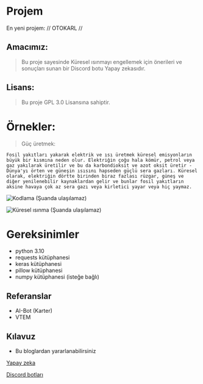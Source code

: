 # Projem

En yeni projem: // OTOKARL //

## Amacımız:
> Bu proje sayesinde Küresel ısınmayı engellemek için önerileri ve sonuçları sunan bir Discord botu Yapay zekasıdır.

## Lisans:
> Bu proje GPL 3.0 Lisansına sahiptir.

# Örnekler:
> Güç üretmek:

    Fosil yakıtları yakarak elektrik ve ısı üretmek küresel emisyonların büyük bir kısmına neden olur. Elektriğin çoğu hala kömür, petrol veya gaz yakılarak üretilir ve bu da karbondioksit ve azot oksit üretir - Dünya'yı örten ve güneşin ısısını hapseden güçlü sera gazları. Küresel olarak, elektriğin dörtte birinden biraz fazlası rüzgar, güneş ve diğer yenilenebilir kaynaklardan gelir ve bunlar fosil yakıtların aksine havaya çok az sera gazı veya kirletici yayar veya hiç yaymaz.

![Kodlama (Şuanda ulaşılamaz)](https://github.com/user-attachments/assets/480a60a9-775f-4913-883a-841214aa5cea)

![Küresel ısınma (Şuanda ulaşılamaz)](https://github.com/user-attachments/assets/204c9cd1-e87c-4880-bad2-f5e9b48a9a7e)

# Gereksinimler
- python 3.10 
- requests kütüphanesi
- keras kütüphanesi
- pillow kütüphanesi
- numpy kütüphanesi (isteğe bağlı)

## Referanslar
- AI-Bot (Karter)
- VTEM

## Kılavuz
- Bu bloglardan yararlanabilirsiniz 

[Yapay zeka](https://www.pecan.ai/blog/3-ways-build-your-own-ai-model/)

[Discord botları](https://www.upwork.com/resources/how-to-make-discord-bot)
